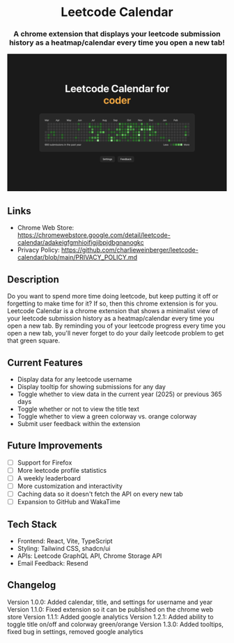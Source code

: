 <h1 align="center">Leetcode Calendar</h1>

<h3 align="center">A chrome extension that displays your leetcode submission history as a heatmap/calendar every time you open a new tab!</h3>

<img src="./public/screenshots/green.png" />

## Links

- Chrome Web Store: https://chromewebstore.google.com/detail/leetcode-calendar/adakeigfgmhioifigjibpjdbgnanogkc
- Privacy Policy: https://github.com/charlieweinberger/leetcode-calendar/blob/main/PRIVACY_POLICY.md

## Description

Do you want to spend more time doing leetcode, but keep putting it off or forgetting to make time for it? If so, then this chrome extension is for you. Leetcode Calendar is a chrome extension that shows a minimalist view of your leetcode submission history as a heatmap/calendar every time you open a new tab. By reminding you of your leetcode progress every time you open a new tab, you'll never forget to do your daily leetcode problem to get that green square.

## Current Features

- Display data for any leetcode username
- Display tooltip for showing submissions for any day
- Toggle whether to view data in the current year (2025) or previous 365 days
- Toggle whether or not to view the title text
- Toggle whether to view a green colorway vs. orange colorway
- Submit user feedback within the extension

## Future Improvements

- [ ] Support for Firefox
- [ ] More leetcode profile statistics
- [ ] A weekly leaderboard
- [ ] More customization and interactivity
- [ ] Caching data so it doesn't fetch the API on every new tab
- [ ] Expansion to GitHub and WakaTime

## Tech Stack

- Frontend: React, Vite, TypeScript
- Styling: Tailwind CSS, shadcn/ui
- APIs: Leetcode GraphQL API, Chrome Storage API
- Email Feedback: Resend

## Changelog

Version 1.0.0: Added calendar, title, and settings for username and year
Version 1.1.0: Fixed extension so it can be published on the chrome web store
Version 1.1.1: Added google analytics
Version 1.2.1: Added ability to toggle title on/off and colorway green/orange
Version 1.3.0: Added tooltips, fixed bug in settings, removed google analytics